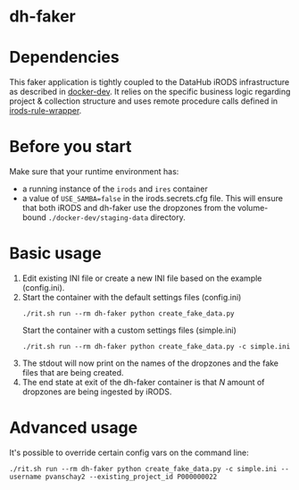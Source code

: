 # dh-faker

# Dependencies
This faker application is tightly coupled to the DataHub iRODS infrastructure as described in [docker-dev](https://github.com/MaastrichtUniversity/docker-dev). 
 It relies on the specific business logic regarding project & collection structure and uses remote procedure calls defined
 in [irods-rule-wrapper](https://github.com/MaastrichtUniversity/irods-rule-wrapper).

# Before you start
Make sure that your runtime environment has:
* a running instance of the `irods` and `ires` container
* a value of `USE_SAMBA=false` in the irods.secrets.cfg file. This will ensure that both iRODS and dh-faker use the dropzones
 from the volume-bound `./docker-dev/staging-data` directory.

# Basic usage
1. Edit existing INI file or create a new INI file based on the example (config.ini). 
1. Start the container with the default settings files (config.ini)
    ``` 
    ./rit.sh run --rm dh-faker python create_fake_data.py
    ```
   Start the container with a custom settings files (simple.ini)
    ``` 
    ./rit.sh run --rm dh-faker python create_fake_data.py -c simple.ini
    ```
1. The stdout will now print on the names of the dropzones and the fake files that are being created.
1. The end state at exit of the dh-faker container is that _N_ amount of dropzones are being ingested by iRODS.

# Advanced usage
It's possible to override certain config vars on the command line:

```
./rit.sh run --rm dh-faker python create_fake_data.py -c simple.ini --username pvanschay2 --existing_project_id P000000022 
```